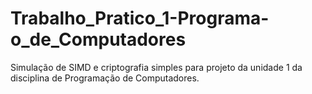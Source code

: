 # Trabalho_Pratico_1-Programa-o_de_Computadores
Simulação de SIMD e criptografia simples para projeto da unidade 1 da disciplina de Programação de Computadores.
